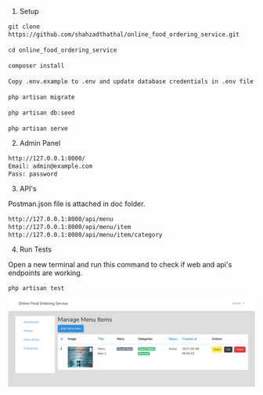 1. Setup
```
git clone https://github.com/shahzadthathal/online_food_ordering_service.git

cd online_food_ordering_service

composer install

Copy .env.example to .env and update database credentials in .env file

php artisan migrate

php artisan db:seed

php artisan serve

```
2. Admin Panel

```
http://127.0.0.1:8000/
Email: admin@example.com
Pass: password
```

3. API's

Postman.json file is attached in doc folder.

```
http://127.0.0.1:8000/api/menu
http://127.0.0.1:8000/api/menu/item
http://127.0.0.1:8000/api/menu/item/category
```

4. Run Tests

Open a new terminal and run this command to check if web and api's endpoints are working.

```
php artisan test
```

![alt text](https://github.com/shahzadthathal/online_food_ordering_service/blob/main/Online-Food-Ordering-Service.png?raw=true)
